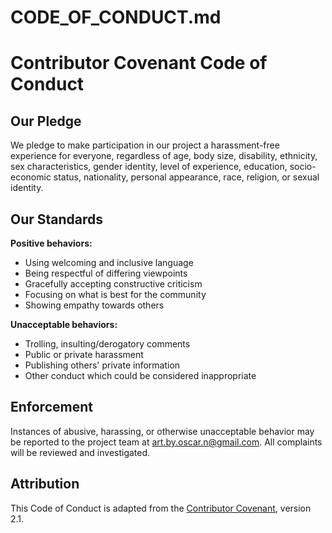 # CODE_OF_CONDUCT.md
# Contributor Covenant Code of Conduct

## Our Pledge

We pledge to make participation in our project a harassment-free experience for everyone, regardless of age, body size, disability, ethnicity, sex characteristics, gender identity, level of experience, education, socio-economic status, nationality, personal appearance, race, religion, or sexual identity.

## Our Standards

**Positive behaviors:**
- Using welcoming and inclusive language
- Being respectful of differing viewpoints
- Gracefully accepting constructive criticism
- Focusing on what is best for the community
- Showing empathy towards others

**Unacceptable behaviors:**
- Trolling, insulting/derogatory comments
- Public or private harassment
- Publishing others' private information
- Other conduct which could be considered inappropriate

## Enforcement

Instances of abusive, harassing, or otherwise unacceptable behavior may be reported to the project team at art.by.oscar.n@gmail.com. All complaints will be reviewed and investigated.

## Attribution

This Code of Conduct is adapted from the [Contributor Covenant](https://www.contributor-covenant.org), version 2.1.